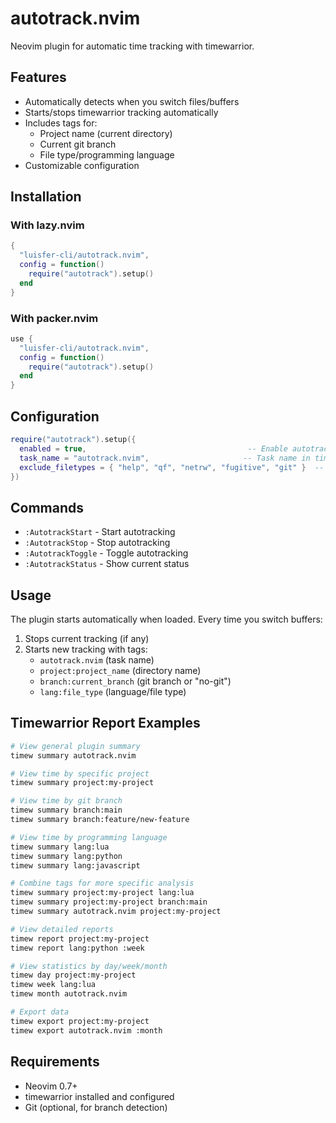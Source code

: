 # autotrack.nvim

Neovim plugin for automatic time tracking with timewarrior.

## Features

- Automatically detects when you switch files/buffers
- Starts/stops timewarrior tracking automatically
- Includes tags for:
  - Project name (current directory)
  - Current git branch
  - File type/programming language
- Customizable configuration

## Installation

### With lazy.nvim
```lua
{
  "luisfer-cli/autotrack.nvim",
  config = function()
    require("autotrack").setup()
  end
}
```

### With packer.nvim
```lua
use {
  "luisfer-cli/autotrack.nvim",
  config = function()
    require("autotrack").setup()
  end
}
```

## Configuration

```lua
require("autotrack").setup({
  enabled = true,                                    -- Enable autotracking by default
  task_name = "autotrack.nvim",                     -- Task name in timewarrior
  exclude_filetypes = { "help", "qf", "netrw", "fugitive", "git" }  -- File types to exclude
})
```

## Commands

- `:AutotrackStart` - Start autotracking
- `:AutotrackStop` - Stop autotracking
- `:AutotrackToggle` - Toggle autotracking
- `:AutotrackStatus` - Show current status

## Usage

The plugin starts automatically when loaded. Every time you switch buffers:

1. Stops current tracking (if any)
2. Starts new tracking with tags:
   - `autotrack.nvim` (task name)
   - `project:project_name` (directory name)
   - `branch:current_branch` (git branch or "no-git")
   - `lang:file_type` (language/file type)

## Timewarrior Report Examples

```bash
# View general plugin summary
timew summary autotrack.nvim

# View time by specific project
timew summary project:my-project

# View time by git branch
timew summary branch:main
timew summary branch:feature/new-feature

# View time by programming language
timew summary lang:lua
timew summary lang:python
timew summary lang:javascript

# Combine tags for more specific analysis
timew summary project:my-project lang:lua
timew summary project:my-project branch:main
timew summary autotrack.nvim project:my-project

# View detailed reports
timew report project:my-project
timew report lang:python :week

# View statistics by day/week/month
timew day project:my-project
timew week lang:lua
timew month autotrack.nvim

# Export data
timew export project:my-project
timew export autotrack.nvim :month
```

## Requirements

- Neovim 0.7+
- timewarrior installed and configured
- Git (optional, for branch detection)